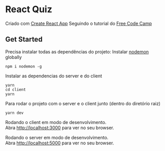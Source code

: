 # React Quiz

Criado com [Create React App](https://github.com/facebookincubator/create-react-app)
Seguindo o tutorial do [Free Code Camp](https://medium.freecodecamp.org/how-to-make-create-react-app-work-with-a-node-backend-api-7c5c48acb1b0)

## Get Started
Precisa instalar todas as dependências do projeto:
Instalar [nodemon](https://github.com/remy/nodemon) globally

```
npm i nodemon -g
```

Instalar as dependencias do server e do client

```
yarn
cd client
yarn
```

Para rodar o projeto com o server e o client junto (dentro do diretório raiz)

```
yarn dev
```

Rodando o client em modo de desenvolvimento.<br>
Abra [http://localhost:3000](http://localhost:3000) para ver no seu browser.

Rodando o server em modo de desenvolvimento.<br>
Abra [http://localhost:5000](http://localhost:5000) para ver no seu browser.